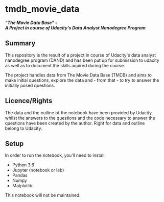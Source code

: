 # tmdb_movie_data
***"The Movie Data Base" -***  
***A Project in course of Udacity's Data Analyst Nanodegree Program***

## Summary

This repository is the result of a project in course of Udacity's data analyst nanodegree program (DAND) and has been put up for submission to udacity as well as to document the skills aquired during the course.

The project handles data from The Movie Data Base (TMDB) and aims to make initial questions, explore the data and - from that - to try to answer the initially posed questions.

## Licence/Rights

The data and the outline of the notebook have been provided by Udacity whilst the answers to the questions and the code necessary to answer the questions have been created by the author. Right for data and outline belong to Udacity.

## Setup

In order to run the notebook, you'll need to install:
- Python 3.6
- Jupyter (notebook or lab)
- Pandas
- Numpy
- Matplotlib

This notebook will not be maintained.
